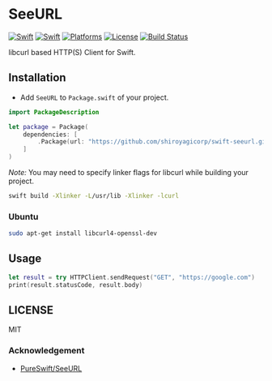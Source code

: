 # SeeURL

[![Swift](https://img.shields.io/badge/swift-3.0-orange.svg?style=flat)](https://developer.apple.com/swift/)
[![Swift](https://img.shields.io/badge/swift-3.1-orange.svg?style=flat)](https://developer.apple.com/swift/)
[![Platforms](https://img.shields.io/badge/platform-macOS%20%7C%20Linux-lightgrey.svg)](https://developer.apple.com/swift/)
[![License](https://img.shields.io/badge/license-MIT-71787A.svg)](https://tldrlegal.com/license/mit-license)
[![Build Status](https://travis-ci.org/shiroyagicorp/swift-seeurl.svg?branch=master)](https://travis-ci.org/shiroyagicorp/swift-seeurl)

libcurl based HTTP(S) Client for Swift.

## Installation

* Add `SeeURL` to `Package.swift` of your project.

```swift
import PackageDescription

let package = Package(
    dependencies: [
        .Package(url: "https://github.com/shiroyagicorp/swift-seeurl.git", majorVersion: 1, minor: 6)
    ]
)
```

_Note:_ You may need to specify linker flags for libcurl while building your project.

```sh
swift build -Xlinker -L/usr/lib -Xlinker -lcurl
```


### Ubuntu

```sh
sudo apt-get install libcurl4-openssl-dev
```


## Usage

```swift
let result = try HTTPClient.sendRequest("GET", "https://google.com")
print(result.statusCode, result.body)
```

## LICENSE

MIT

### Acknowledgement

* [PureSwift/SeeURL](https://github.com/PureSwift/SeeURL)